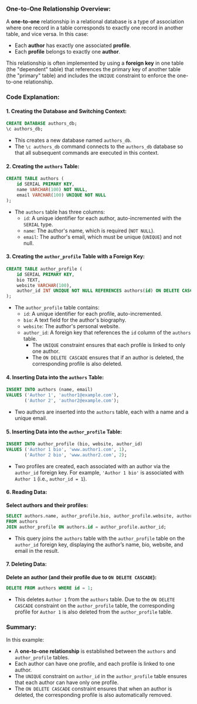 ### One-to-One Relationship Overview:

A **one-to-one** relationship in a relational database is a type of association where one record in a table corresponds to exactly one record in another table, and vice versa. In this case:
- Each **author** has exactly one associated **profile**.
- Each **profile** belongs to exactly one **author**.

This relationship is often implemented by using a **foreign key** in one table (the "dependent" table) that references the primary key of another table (the "primary" table) and includes the `UNIQUE` constraint to enforce the one-to-one relationship.

### Code Explanation:

#### 1. **Creating the Database and Switching Context:**
```sql
CREATE DATABASE authors_db;
\c authors_db;
```
- This creates a new database named `authors_db`.
- The `\c authors_db` command connects to the `authors_db` database so that all subsequent commands are executed in this context.

#### 2. **Creating the `authors` Table:**
```sql
CREATE TABLE authors (
    id SERIAL PRIMARY KEY,
    name VARCHAR(100) NOT NULL,
    email VARCHAR(100) UNIQUE NOT NULL
);
```
- The `authors` table has three columns:
  - `id`: A unique identifier for each author, auto-incremented with the `SERIAL` type.
  - `name`: The author's name, which is required (`NOT NULL`).
  - `email`: The author's email, which must be unique (`UNIQUE`) and not null.

#### 3. **Creating the `author_profile` Table with a Foreign Key:**
```sql
CREATE TABLE author_profile (
    id SERIAL PRIMARY KEY,
    bio TEXT,
    website VARCHAR(100),
    author_id INT UNIQUE NOT NULL REFERENCES authors(id) ON DELETE CASCADE
);
```
- The `author_profile` table contains:
  - `id`: A unique identifier for each profile, auto-incremented.
  - `bio`: A text field for the author's biography.
  - `website`: The author's personal website.
  - `author_id`: A foreign key that references the `id` column of the `authors` table. 
    - The `UNIQUE` constraint ensures that each profile is linked to only one author.
    - The `ON DELETE CASCADE` ensures that if an author is deleted, the corresponding profile is also deleted.

#### 4. **Inserting Data into the `authors` Table:**
```sql
INSERT INTO authors (name, email)
VALUES ('Author 1', 'author1@example.com'),
       ('Author 2', 'author2@example.com');
```
- Two authors are inserted into the `authors` table, each with a name and a unique email.

#### 5. **Inserting Data into the `author_profile` Table:**
```sql
INSERT INTO author_profile (bio, website, author_id)
VALUES ('Author 1 bio', 'www.author1.com', 1),
       ('Author 2 bio', 'www.author2.com', 2);
```
- Two profiles are created, each associated with an author via the `author_id` foreign key. For example, `'Author 1 bio'` is associated with `Author 1` (i.e., `author_id = 1`).

#### 6. **Reading Data:**

**Select authors and their profiles:**
```sql
SELECT authors.name, author_profile.bio, author_profile.website, authors.email
FROM authors 
JOIN author_profile ON authors.id = author_profile.author_id;
```
- This query joins the `authors` table with the `author_profile` table on the `author_id` foreign key, displaying the author’s name, bio, website, and email in the result.

#### 7. **Deleting Data:**

**Delete an author (and their profile due to `ON DELETE CASCADE`):**
```sql
DELETE FROM authors WHERE id = 1;
```
- This deletes `Author 1` from the `authors` table. Due to the `ON DELETE CASCADE` constraint on the `author_profile` table, the corresponding profile for `Author 1` is also deleted from the `author_profile` table.

### Summary:

In this example:
- A **one-to-one relationship** is established between the `authors` and `author_profile` tables.
- Each author can have one profile, and each profile is linked to one author.
- The `UNIQUE` constraint on `author_id` in the `author_profile` table ensures that each author can have only one profile.
- The `ON DELETE CASCADE` constraint ensures that when an author is deleted, the corresponding profile is also automatically removed.
